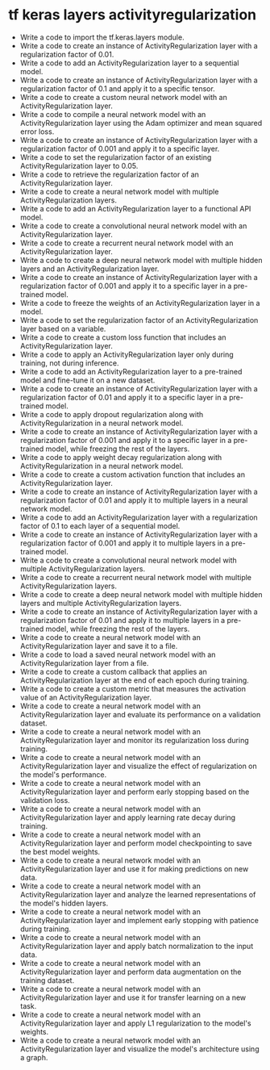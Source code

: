 # tf keras layers activityregularization

- Write a code to import the tf.keras.layers module.
- Write a code to create an instance of ActivityRegularization layer with a regularization factor of 0.01.
- Write a code to add an ActivityRegularization layer to a sequential model.
- Write a code to create an instance of ActivityRegularization layer with a regularization factor of 0.1 and apply it to a specific tensor.
- Write a code to create a custom neural network model with an ActivityRegularization layer.
- Write a code to compile a neural network model with an ActivityRegularization layer using the Adam optimizer and mean squared error loss.
- Write a code to create an instance of ActivityRegularization layer with a regularization factor of 0.001 and apply it to a specific layer.
- Write a code to set the regularization factor of an existing ActivityRegularization layer to 0.05.
- Write a code to retrieve the regularization factor of an ActivityRegularization layer.
- Write a code to create a neural network model with multiple ActivityRegularization layers.
- Write a code to add an ActivityRegularization layer to a functional API model.
- Write a code to create a convolutional neural network model with an ActivityRegularization layer.
- Write a code to create a recurrent neural network model with an ActivityRegularization layer.
- Write a code to create a deep neural network model with multiple hidden layers and an ActivityRegularization layer.
- Write a code to create an instance of ActivityRegularization layer with a regularization factor of 0.001 and apply it to a specific layer in a pre-trained model.
- Write a code to freeze the weights of an ActivityRegularization layer in a model.
- Write a code to set the regularization factor of an ActivityRegularization layer based on a variable.
- Write a code to create a custom loss function that includes an ActivityRegularization layer.
- Write a code to apply an ActivityRegularization layer only during training, not during inference.
- Write a code to add an ActivityRegularization layer to a pre-trained model and fine-tune it on a new dataset.
- Write a code to create an instance of ActivityRegularization layer with a regularization factor of 0.01 and apply it to a specific layer in a pre-trained model.
- Write a code to apply dropout regularization along with ActivityRegularization in a neural network model.
- Write a code to create an instance of ActivityRegularization layer with a regularization factor of 0.001 and apply it to a specific layer in a pre-trained model, while freezing the rest of the layers.
- Write a code to apply weight decay regularization along with ActivityRegularization in a neural network model.
- Write a code to create a custom activation function that includes an ActivityRegularization layer.
- Write a code to create an instance of ActivityRegularization layer with a regularization factor of 0.01 and apply it to multiple layers in a neural network model.
- Write a code to add an ActivityRegularization layer with a regularization factor of 0.1 to each layer of a sequential model.
- Write a code to create an instance of ActivityRegularization layer with a regularization factor of 0.001 and apply it to multiple layers in a pre-trained model.
- Write a code to create a convolutional neural network model with multiple ActivityRegularization layers.
- Write a code to create a recurrent neural network model with multiple ActivityRegularization layers.
- Write a code to create a deep neural network model with multiple hidden layers and multiple ActivityRegularization layers.
- Write a code to create an instance of ActivityRegularization layer with a regularization factor of 0.01 and apply it to multiple layers in a pre-trained model, while freezing the rest of the layers.
- Write a code to create a neural network model with an ActivityRegularization layer and save it to a file.
- Write a code to load a saved neural network model with an ActivityRegularization layer from a file.
- Write a code to create a custom callback that applies an ActivityRegularization layer at the end of each epoch during training.
- Write a code to create a custom metric that measures the activation value of an ActivityRegularization layer.
- Write a code to create a neural network model with an ActivityRegularization layer and evaluate its performance on a validation dataset.
- Write a code to create a neural network model with an ActivityRegularization layer and monitor its regularization loss during training.
- Write a code to create a neural network model with an ActivityRegularization layer and visualize the effect of regularization on the model's performance.
- Write a code to create a neural network model with an ActivityRegularization layer and perform early stopping based on the validation loss.
- Write a code to create a neural network model with an ActivityRegularization layer and apply learning rate decay during training.
- Write a code to create a neural network model with an ActivityRegularization layer and perform model checkpointing to save the best model weights.
- Write a code to create a neural network model with an ActivityRegularization layer and use it for making predictions on new data.
- Write a code to create a neural network model with an ActivityRegularization layer and analyze the learned representations of the model's hidden layers.
- Write a code to create a neural network model with an ActivityRegularization layer and implement early stopping with patience during training.
- Write a code to create a neural network model with an ActivityRegularization layer and apply batch normalization to the input data.
- Write a code to create a neural network model with an ActivityRegularization layer and perform data augmentation on the training dataset.
- Write a code to create a neural network model with an ActivityRegularization layer and use it for transfer learning on a new task.
- Write a code to create a neural network model with an ActivityRegularization layer and apply L1 regularization to the model's weights.
- Write a code to create a neural network model with an ActivityRegularization layer and visualize the model's architecture using a graph.